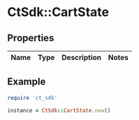 # CtSdk::CartState

## Properties

| Name | Type | Description | Notes |
| ---- | ---- | ----------- | ----- |

## Example

```ruby
require 'ct_sdk'

instance = CtSdk::CartState.new()
```

